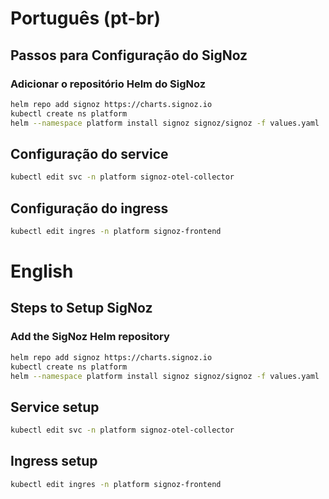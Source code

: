 # Português (pt-br)

## Passos para Configuração do SigNoz

### Adicionar o repositório Helm do SigNoz

```sh
helm repo add signoz https://charts.signoz.io
kubectl create ns platform
helm --namespace platform install signoz signoz/signoz -f values.yaml
```

## Configuração do service

```sh
kubectl edit svc -n platform signoz-otel-collector
```

## Configuração do ingress

```sh
kubectl edit ingres -n platform signoz-frontend
```

# English

## Steps to Setup SigNoz

### Add the SigNoz Helm repository

```sh
helm repo add signoz https://charts.signoz.io
kubectl create ns platform
helm --namespace platform install signoz signoz/signoz -f values.yaml
```

## Service setup

```sh
kubectl edit svc -n platform signoz-otel-collector
```

## Ingress setup

```sh
kubectl edit ingres -n platform signoz-frontend
```
